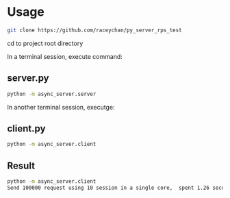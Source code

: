 # Usage

```bash
git clone https://github.com/raceychan/py_server_rps_test
```

cd to project root directory

In a terminal session, execute command:

## server.py

```bash
python -m async_server.server
```

In another terminal session, executge:

## client.py

```bash
python -m async_server.client
```

## Result

```bash
python -m async_server.client
Send 100000 request using 10 session in a single core,  spent 1.26 seconds, which converts to 79434 rps
```
